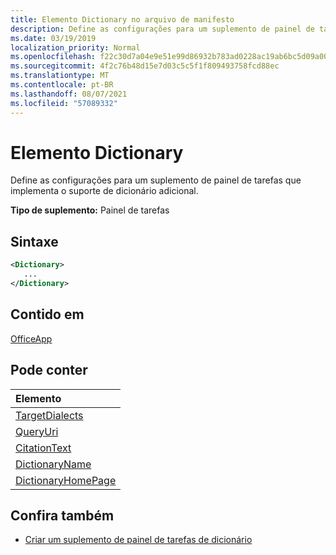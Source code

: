 ```yaml
---
title: Elemento Dictionary no arquivo de manifesto
description: Define as configurações para um suplemento de painel de tarefas que implementa o suporte de dicionário adicional.
ms.date: 03/19/2019
localization_priority: Normal
ms.openlocfilehash: f22c30d7a04e9e51e99d86932b783ad0228ac19ab6bc5d09a0043a5f1046131e
ms.sourcegitcommit: 4f2c76b48d15e7d03c5c5f1f809493758fcd88ec
ms.translationtype: MT
ms.contentlocale: pt-BR
ms.lasthandoff: 08/07/2021
ms.locfileid: "57089332"
---
```

# <a name="dictionary-element"></a>Elemento Dictionary

Define as configurações para um suplemento de painel de tarefas que implementa o suporte de dicionário adicional.

**Tipo de suplemento:** Painel de tarefas

## <a name="syntax"></a>Sintaxe

```XML
<Dictionary>
   ...
</Dictionary>
```

## <a name="contained-in"></a>Contido em

[OfficeApp](officeapp.md)

## <a name="can-contain"></a>Pode conter

|Elemento|
|:-----|
|[TargetDialects](targetdialects.md)|
|[QueryUri](queryuri.md)|
|[CitationText](citationtext.md)|
|[DictionaryName](dictionaryname.md)|
|[DictionaryHomePage](dictionaryhomepage.md)|

## <a name="see-also"></a>Confira também

- [Criar um suplemento de painel de tarefas de dicionário](../../word/dictionary-task-pane-add-ins.md)

